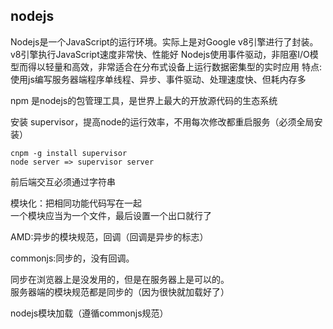 
## nodejs
Nodejs是一个JavaScript的运行环境。实际上是对Google v8引擎进行了封装。v8引擎执行JavaScript速度非常快、性能好
Nodejs使用事件驱动，非阻塞I/O模型而得以轻量和高效，非常适合在分布式设备上运行数据密集型的实时应用
特点:使用js编写服务器端程序单线程、异步、事件驱动、处理速度快、但耗内存多

npm 是nodejs的包管理工具，是世界上最大的开放源代码的生态系统  

安装 supervisor，提高node的运行效率，不用每次修改都重启服务（必须全局安装）
``` shell
cnpm -g install supervisor  
node server => supervisor server  
```
前后端交互必须通过字符串  

模块化：把相同功能代码写在一起  
一个模块应当为一个文件，最后设置一个出口就行了  

AMD:异步的模块规范，回调（回调是异步的标志）  

commonjs:同步的，没有回调。  

同步在浏览器上是没发用的，但是在服务器上是可以的。  
服务器端的模块规范都是同步的（因为很快就加载好了）  

nodejs模块加载（遵循commonjs规范）






















